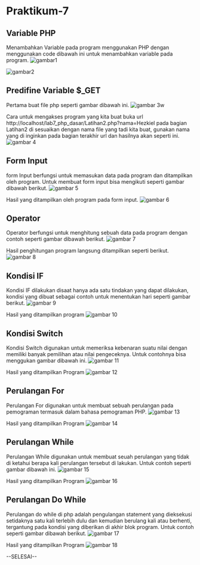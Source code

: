 # Praktikum-7
## Variable PHP
Menambahkan Variable pada program menggunakan PHP dengan menggunakan code dibawah ini untuk menambahkan variable pada program.
![gambar1](screenshot/Belajarphpdasar.png)
<br>

![gambar2](screenshot/outputphpdasar.png)
<br>

## Predifine Variable $_GET
Pertama buat file php seperti gambar dibawah ini.
![gambar 3](screenshot/predifine.png)w
<br>

Cara untuk mengakses program yang kita buat buka url http://localhost/lab7_php_dasar/Latihan2.php?nama=Hezkiel pada bagian Latihan2 di sesuaikan dengan nama file yang tadi kita buat, gunakan nama yang di inginkan pada bagian terakhir url dan hasilnya akan seperti ini.
![gambar 4](screenshot/Predifineoutput.png)
<br>

## Form Input
form Input berfungsi untuk memasukan data pada program dan ditampilkan oleh program. Untuk membuat form input bisa mengikuti seperti gambar dibawah berikut.
![gambar 5](screenshot/forminput.png)
<br>

Hasil yang ditampilkan oleh program pada form input.
![gambar 6](screenshot/FormInputoutput.png)
<br>

## Operator
Operator berfungsi untuk menghitung sebuah data pada program dengan contoh seperti gambar dibawah berikut.
![gambar 7](screenshot/Operator.png)
<br>

Hasil penghitungan program langsung ditampilkan seperti berikut.
![gambar 8](screenshot/Operatoroutput.png)
<br>

## Kondisi IF
Kondisi IF dilakukan disaat hanya ada satu tindakan yang dapat dilakukan, kondisi yang dibuat sebagai contoh untuk menentukan hari seperti gambar berikut.
![gambar 9](screenshot/KondisiIF.png)
<br>

Hasil yang ditampilkan program
![gambar 10](screenshot/KondisiIFoutput.png)
<br>

## Kondisi Switch
Kondisi Switch digunakan untuk memeriksa kebenaran suatu nilai dengan memiliki banyak pemilihan atau nilai pengeceknya. Untuk contohnya bisa menggukan gambar dibawah ini.
![gambar 11](screenshot/KondisiSwitch.png)
<br>

Hasil yang ditampilkan Program
![gambar 12](screenshot/KondisiSwitchoutput.png)
<br>

## Perulangan For
Perulangan For digunakan untuk membuat sebuah perulangan pada pemograman termasuk dalam bahasa pemograman PHP.
![gambar 13](screenshot/PerulanganFor.png)
<br>

Hasil yang ditampilkan Program
![gambar 14](screenshot/PerulanganForoutput.png)
<br>

## Perulangan While
Perulangan While digunakan untuk membuat seuah perulangan yang tidak di ketahui berapa kali perulangan tersebut di lakukan. Untuk contoh seperti gambar dibawah ini.
![gambar 15](screenshot/PerulanganWhile.png)
<br>

Hasil yang ditampilkan Program
![gambar 16](screenshot/PerulanganWhileoutput.png)
<br>

## Perulangan Do While
Perulangan do while di php adalah pengulangan statement yang dieksekusi setidaknya satu kali terlebih dulu dan kemudian berulang kali atau berhenti, tergantung pada kondisi yang diberikan di akhir blok program. Untuk contoh seperti gambar dibawah berikut.
![gambar 17](screenshot/PerulanganDoWhile.png)
<br>

Hasil yang ditampilkan Program
![gambar 18](screenshot/PerulanganWhileoutput.png)

--SELESAI--